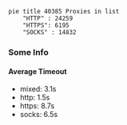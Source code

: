 
```mermaid
pie title 40385 Proxies in list
    "HTTP" : 24259
    "HTTPS": 6195
    "SOCKS" : 14832
```

### Some Info
#### Average Timeout

- mixed: 3.1s
- http: 1.5s
- https: 8.7s
- socks: 6.5s